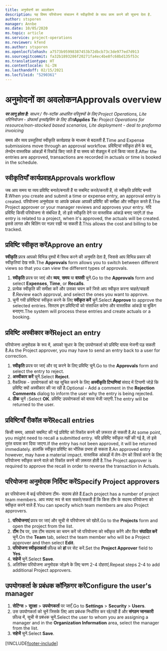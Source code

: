 ```yaml
---
title: अनुमोदनों का अवलोकन
description: यह विषय परियोजना संचालन में स्वीकृतियों के साथ काम करने की सूचना देता है.
author: stsporen
manager: Annbe
ms.date: 10/05/2020
ms.topic: article
ms.service: project-operations
ms.reviewer: kfend
ms.author: stsporen
ms.openlocfilehash: a7573b95998387453b72dbcb73c3de977ed7d913
ms.sourcegitcommit: fa32b1893286f20271fa4ec4be8fc68bd135f53c
ms.translationtype: HT
ms.contentlocale: hi-IN
ms.lasthandoff: 02/15/2021
ms.locfileid: "5290361"
---
```

# <a name="approvals-overview"></a><span data-ttu-id="6a01d-103">अनुमोदनों का अवलोकन</span><span class="sxs-lookup"><span data-stu-id="6a01d-103">Approvals overview</span></span>

<span data-ttu-id="6a01d-104">_**पर लागू होता है:** साधन / गैर-स्टॉक आधारित परिदृश्यों के लिए Project Operations, Lite परिनियोजन - प्रोफार्मा इनवॉइसिंग के लिए डील_</span><span class="sxs-lookup"><span data-stu-id="6a01d-104">_**Applies To:** Project Operations for resource/non-stocked based scenarios, Lite deployment - deal to proforma invoicing_</span></span>

<span data-ttu-id="6a01d-105">समय और व्यय प्रस्तुतियां स्वीकृति कार्यप्रवाह के माध्यम से बदलती हैं.</span><span class="sxs-lookup"><span data-stu-id="6a01d-105">Time and Expense submissions move through an approval workflow.</span></span> <span data-ttu-id="6a01d-106">प्रविष्टियां स्वीकृत होने के बाद, लेनदेन वास्तविक आंकड़ों में रिकॉर्ड किए जाते हैं या समय को शेड्यूल में दर्ज किया जाता है.</span><span class="sxs-lookup"><span data-stu-id="6a01d-106">After the entries are approved, transactions are recorded in actuals or time is booked in the schedule.</span></span>

## <a name="approvals-workflow"></a><span data-ttu-id="6a01d-107">स्वीकृतियाँ कार्यप्रवाह</span><span class="sxs-lookup"><span data-stu-id="6a01d-107">Approvals workflow</span></span>
<span data-ttu-id="6a01d-108">जब आप समय या व्यय प्रविष्टि बनाते/बनाती हैं या सबमिट करते/करती हैं, तो स्वीकृति प्रविष्टि बनती है.</span><span class="sxs-lookup"><span data-stu-id="6a01d-108">When you create and submit a time or expense entry, an approval entry is created.</span></span> <span data-ttu-id="6a01d-109">परियोजना अनुमोदक या आपके प्रबंधक आपकी प्रविष्टि की समीक्षा और स्वीकृत करते हैं.</span><span class="sxs-lookup"><span data-stu-id="6a01d-109">The Project approver or your manager reviews and approves your entry.</span></span> <span data-ttu-id="6a01d-110">यदि प्रविष्टि किसी परियोजना से संबंधित है, तो इसे स्वीकृति देने पर वास्तविक आंकड़े बनाए जाएंगे.</span><span class="sxs-lookup"><span data-stu-id="6a01d-110">If the entry is related to a project, when it's approved, the actuals will be created.</span></span> <span data-ttu-id="6a01d-111">इससे लागत और बिलिंग पर नज़र रखी जा सकती है.</span><span class="sxs-lookup"><span data-stu-id="6a01d-111">This allows the cost and billing to be tracked.</span></span> 

## <a name="approve-an-entry"></a><span data-ttu-id="6a01d-112">प्रविष्टि स्वीकृत करें</span><span class="sxs-lookup"><span data-stu-id="6a01d-112">Approve an entry</span></span>
<span data-ttu-id="6a01d-113">**स्वीकृति** प्रपत्र आपको विभिन्न दृश्यों में स्विच करने की अनुमति देता है, जिससे आप विभिन्न प्रकार की स्वीकृतियां देख सकें.</span><span class="sxs-lookup"><span data-stu-id="6a01d-113">The **Approvals** form allows you to switch between different views so that you can view the different types of approvals.</span></span>
  
1. <span data-ttu-id="6a01d-114">**स्वीकृति** प्रपत्र पर जाएं और **व्यय**, **समय** या **वापसी** चुनें.</span><span class="sxs-lookup"><span data-stu-id="6a01d-114">Go to the **Approvals** form and select **Expenses**, **Time**, or **Recalls**.</span></span>
2. <span data-ttu-id="6a01d-115">प्रत्येक स्वीकृति की समीक्षा करें और उसका चयन करें जिसे आप स्वीकृत करना चाहते/चाहती हैं.</span><span class="sxs-lookup"><span data-stu-id="6a01d-115">Review each approval, and select the ones you want to approve.</span></span>
3. <span data-ttu-id="6a01d-116">चुनी गयी प्रविष्टियां स्वीकृत करने के लिए **स्वीकृत करें** चुनें.</span><span class="sxs-lookup"><span data-stu-id="6a01d-116">Select **Approve** to approve the selected entries.</span></span>
<span data-ttu-id="6a01d-117">सिस्टम इन प्रविष्टियों को संसाधित करेगा और वास्तविक आंकड़े या बुकिंग बनाएगा.</span><span class="sxs-lookup"><span data-stu-id="6a01d-117">The system will process these entries and create actuals or a booking.</span></span>

## <a name="reject-an-entry"></a><span data-ttu-id="6a01d-118">प्रविष्टि अस्वीकार करें</span><span class="sxs-lookup"><span data-stu-id="6a01d-118">Reject an entry</span></span>
<span data-ttu-id="6a01d-119">परियोजना अनुमोदक के रूप में, आपको सुधार के लिए उपयोगकर्ता को प्रविष्टि वापस भेजनी पड़ सकती है.</span><span class="sxs-lookup"><span data-stu-id="6a01d-119">As the Project approver, you may have to send an entry back to a user for correction.</span></span>
  
1. <span data-ttu-id="6a01d-120">**स्वीकृति** प्रपत्र पर जाएं और रद्द करने के लिए प्रविष्टि चुनें.</span><span class="sxs-lookup"><span data-stu-id="6a01d-120">Go to the **Approvals** form and select the entry to reject.</span></span> 
2. <span data-ttu-id="6a01d-121">**अस्वीकार करें** चुनें.</span><span class="sxs-lookup"><span data-stu-id="6a01d-121">Select **Reject**.</span></span>
3. <span data-ttu-id="6a01d-122">वैकल्पिक - उपयोगकर्ता को यह सूचित करने के लिए **अस्वीकृति टिप्पणियां** संवाद में टिप्पणी जोड़ें कि प्रविष्टि क्यों अस्वीकार की जा रही है.</span><span class="sxs-lookup"><span data-stu-id="6a01d-122">Optional - Add a comment in the **Rejection Comments** dialog to inform the user why the entry is being rejected.</span></span>
4. <span data-ttu-id="6a01d-123">**ठीक** चुनें।</span><span class="sxs-lookup"><span data-stu-id="6a01d-123">Select **OK**.</span></span> <span data-ttu-id="6a01d-124">प्रविष्टि उपयोगकर्ता को वापस भेजी जाएगी.</span><span class="sxs-lookup"><span data-stu-id="6a01d-124">The entry will be returned to the user.</span></span>
  
## <a name="recall-entries"></a><span data-ttu-id="6a01d-125">प्रविष्टियाँ रीकॉल करें</span><span class="sxs-lookup"><span data-stu-id="6a01d-125">Recall entries</span></span>
<span data-ttu-id="6a01d-126">किसी समय, आपको सबमिट की गई प्रविष्टि को रिकॉल करने की ज़रूरत हो सकती है.</span><span class="sxs-lookup"><span data-stu-id="6a01d-126">At some point, you might need to recall a submitted entry.</span></span> <span data-ttu-id="6a01d-127">यदि प्रविष्टि स्वीकृत नहीं की गई है, तो इसे तुरंत वापस कर दिया जाएगा.</span><span class="sxs-lookup"><span data-stu-id="6a01d-127">If the entry has not been approved, it will be returned immediately.</span></span> <span data-ttu-id="6a01d-128">हालांकि स्वीकृत प्रविष्टि का भौतिक प्रभाव हो सकता है.</span><span class="sxs-lookup"><span data-stu-id="6a01d-128">An approved entry however, may have a material impact.</span></span> <span data-ttu-id="6a01d-129">वास्तविक आंकड़ों में लेन-देन को रिवर्स करने के लिए परियोजना स्वीकृत करने वाले को रिकॉल करने की ज़रूरत होती है.</span><span class="sxs-lookup"><span data-stu-id="6a01d-129">The Project approver is required to approve the recall in order to reverse the transaction in Actuals.</span></span>

## <a name="specify-project-approvers"></a><span data-ttu-id="6a01d-130">परियोजना अनुमोदक निर्दिष्ट करें</span><span class="sxs-lookup"><span data-stu-id="6a01d-130">Specify Project approvers</span></span>
<span data-ttu-id="6a01d-131">हर परियोजना में कई परियोजना टीम- सदस्य होते हैं.</span><span class="sxs-lookup"><span data-stu-id="6a01d-131">Each project has a number of project team members.</span></span> <span data-ttu-id="6a01d-132">आप स्पष्ट रूप से बता सकते/सकती हैं कि किस टीम के सदस्य परियोजना को स्वीकृत करने वाले हैं.</span><span class="sxs-lookup"><span data-stu-id="6a01d-132">You can specify which team members are also Project approvers.</span></span>

1. <span data-ttu-id="6a01d-133">**परियोजनाएं** प्रपत्र पर जाएं और सूची से परियोजना को खोलें.</span><span class="sxs-lookup"><span data-stu-id="6a01d-133">Go to the **Projects** form and open the project from the list.</span></span>
2. <span data-ttu-id="6a01d-134">**टीम** टैब पर, उस टीम सदस्य का चयन करें जो परियोजना को स्वीकृत करेंगे और फिर **संपादित करें** चुनें.</span><span class="sxs-lookup"><span data-stu-id="6a01d-134">On the **Team** tab, select the team member who will be a Project approver and then select **Edit**.</span></span>
3. <span data-ttu-id="6a01d-135">**परियोजना स्वीकृतकर्ता** फ़ील्ड को **हां** पर सेट करें.</span><span class="sxs-lookup"><span data-stu-id="6a01d-135">Set the **Project Approver** field to **Yes**.</span></span>
4. <span data-ttu-id="6a01d-136">**सहेजें** चुनें.</span><span class="sxs-lookup"><span data-stu-id="6a01d-136">Select **Save**.</span></span>
5. <span data-ttu-id="6a01d-137">अतिरिक्त परियोजना अनुमोदक जोड़ने के लिए चरण 2-4 दोहराएं.</span><span class="sxs-lookup"><span data-stu-id="6a01d-137">Repeat steps 2-4 to add additional Project approvers.</span></span>

## <a name="configure-the-users-manager"></a><span data-ttu-id="6a01d-138">उपयोगकर्ता के प्रबंधक कॉन्फ़िगर करें</span><span class="sxs-lookup"><span data-stu-id="6a01d-138">Configure the user's manager</span></span>

1. <span data-ttu-id="6a01d-139">**सेटिंग्स** > **सुरक्षा** > **उपयोगकर्ता** पर जाएँ.</span><span class="sxs-lookup"><span data-stu-id="6a01d-139">Go to **Settings** > **Security** > **Users**.</span></span>
2. <span data-ttu-id="6a01d-140">उस उपयोगकर्ता को चुनें जिसके लिए आप प्रबंधक निर्धारित कर रहे/रही हैं और **संगठन जानकारी** फ़ील्ड में, सूची से प्रबंधक चुनें.</span><span class="sxs-lookup"><span data-stu-id="6a01d-140">Select the user to whom you are assigning a manager and in the **Organization Information** area, select the manager from the list.</span></span> 
3. <span data-ttu-id="6a01d-141">**सहेजें** चुनें.</span><span class="sxs-lookup"><span data-stu-id="6a01d-141">Select **Save**.</span></span>




[!INCLUDE[footer-include](../includes/footer-banner.md)]